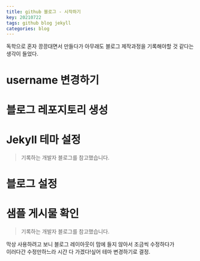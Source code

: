 ```yaml
---
title: github 블로그 - 시작하기
key: 20210722
tags: github blog jekyll
categories: blog
---
```

  

독학으로 혼자 끙끙대면서 만들다가 아무래도 블로그 제작과정을 기록해야할 것 같다는 생각이 들었다. 

# username 변경하기

# 블로그 레포지토리 생성

# Jekyll 테마 설정
> 기록하는 개발자 블로그를 참고했습니다.

# 블로그 설정

# 샘플 게시물 확인
> 기록하는 개발자 블로그를 참고했습니다.

막상 사용하려고 보니 블로그 레이아웃이 맘에 들지 않아서 조금씩 수정하다가  
이러다간 수정만하느라 시간 다 가겠다!싶어 테마 변경하기로 결정.